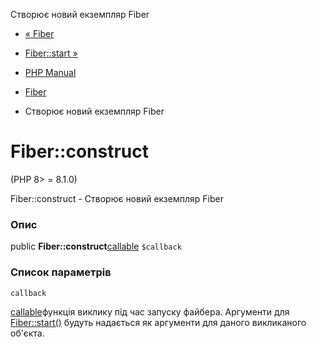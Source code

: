 Створює новий екземпляр Fiber

-   [« Fiber](class.fiber.md)
    
-   [Fiber::start »](fiber.start.md)
    
-   [PHP Manual](index.md)
    
-   [Fiber](class.fiber.md)
    
-   Створює новий екземпляр Fiber
    

# Fiber::construct

(PHP 8> = 8.1.0)

Fiber::construct - Створює новий екземпляр Fiber

### Опис

public **Fiber::construct**[callable](language.types.callable.md) `$callback`

### Список параметрів

`callback`

[callable](language.types.callable.md)функція виклику під час запуску файбера. Аргументи для [Fiber::start()](fiber.start.md) будуть надається як аргументи для даного викликаного об'єкта.